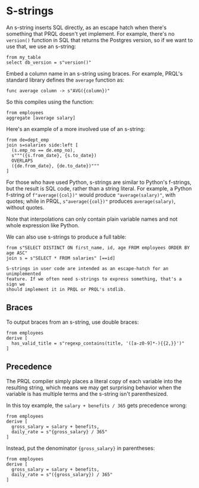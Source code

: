 # S-strings

An s-string inserts SQL directly, as an escape hatch when there's something that
PRQL doesn't yet implement. For example, there's no `version()` function in SQL
that returns the Postgres version, so if we want to use that, we use an
s-string:

```prql
from my_table
select db_version = s"version()"
```

Embed a column name in an s-string using braces. For example, PRQL's standard
library defines the `average` function as:

```prql no-eval
func average column -> s"AVG({column})"
```

So this compiles using the function:

```prql
from employees
aggregate [average salary]
```

Here's an example of a more involved use of an s-string:

```prql
from de=dept_emp
join s=salaries side:left [
  (s.emp_no == de.emp_no),
  s"""({s.from_date}, {s.to_date})
  OVERLAPS
  ({de.from_date}, {de.to_date})"""
]
```

For those who have used Python, s-strings are similar to Python's f-strings, but
the result is SQL code, rather than a string literal. For example, a Python
f-string of `f"average({col})"` would produce `"average(salary)"`, with quotes;
while in PRQL, `s"average({col})"` produces `average(salary)`, without quotes.

Note that interpolations can only contain plain variable names and not whole
expression like Python.

We can also use s-strings to produce a full table:

```prql
from s"SELECT DISTINCT ON first_name, id, age FROM employees ORDER BY age ASC"
join s = s"SELECT * FROM salaries" [==id]
```

```admonish note
S-strings in user code are intended as an escape-hatch for an unimplemented
feature. If we often need s-strings to express something, that's a sign we
should implement it in PRQL or PRQL's stdlib.
```

## Braces

To output braces from an s-string, use double braces:

```prql no-fmt
from employees
derive [
  has_valid_title = s"regexp_contains(title, '([a-z0-9]*-){{2,}}')"
]
```

## Precedence

The PRQL compiler simply places a literal copy of each variable into the
resulting string, which means we may get surprising behavior when the variable
is has multiple terms and the s-string isn't parenthesized.

In this toy example, the `salary + benefits / 365` gets precedence wrong:

```prql
from employees
derive [
  gross_salary = salary + benefits,
  daily_rate = s"{gross_salary} / 365"
]
```

Instead, put the denominator `{gross_salary}` in parentheses:

```prql
from employees
derive [
  gross_salary = salary + benefits,
  daily_rate = s"({gross_salary}) / 365"
]
```
